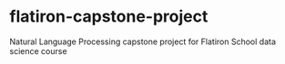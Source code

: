 # flatiron-capstone-project
Natural Language Processing capstone project for Flatiron School data science course
